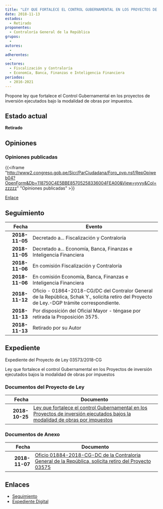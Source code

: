 ```yaml
---
title: "LEY QUE FORTALECE EL CONTROL GUBERNAMENTAL EN LOS PROYECTOS DE INVERSIÓN EJECUTADOS BAJO LA MODALIDAD DE OBRAS POR IMPUESTOS"
date: 2018-11-13
estados: 
  - Retirado
proponentes: 
  - Contraloría General de la República
grupos: 
  - 
autores: 
  - 
adherentes: 
  - 
sectores: 
  - Fiscalización y Contraloría
  - Economía, Banca, Finanzas e Inteligencia Financiera
periodos: 
  - 2016-2021
---
```


Propone ley que fortalece el Control Gubernamental en los proyectos de inversión ejecutados bajo la modalidad de obras por impuestos.


## Estado actual

**Retirado**

## Opiniones

### Opiniones publicadas

{{<iframe "http://www2.congreso.gob.pe/Sicr/ParCiudadana/Foro_pvp.nsf/RepOpiweb04?OpenForm&Db=118750C4E5BBE85705258336004FEA00&View=yyyy&Col=zzzzz" "Opiniones publicadas" >}}

[Enlace](http://www2.congreso.gob.pe/Sicr/ParCiudadana/Foro_pvp.nsf/RepOpiweb04?OpenForm&Db=118750C4E5BBE85705258336004FEA00&View=yyyy&Col=zzzzz)

## Seguimiento

| Fecha | Evento |
|------:|--------|
| **2018-11-05** | Decretado a... Fiscalización y Contraloría|
| **2018-11-05** | Decretado a... Economía, Banca, Finanzas e Inteligencia Financiera|
| **2018-11-06** | En comisión Fiscalización y Contraloría|
| **2018-11-06** | En comisión Economía, Banca, Finanzas e Inteligencia Financiera|
| **2018-11-12** | Oficio - 01864-2018-CG/DC del Contralor General de la República, Schak Y., solicita retiro del Proyecto de Ley.-DGP trámite correspondiente.|
| **2018-11-13** | Por disposición del Oficial Mayor - téngase por retirada la Proposición 3575.|
| **2018-11-13** | Retirado por su Autor|


## Expediente

Expediente del Proyecto de Ley 03573/2018-CG

Ley que fortalece el control Gubernamental en los Proyectos de inversión ejecutados bajos la modalidad de obras por impuestos


### Documentos del Proyecto de Ley

| Fecha | Documento |
|------:|--------|
| **2018-10-25** | [Ley que fortalece el control Gubernamental en los Proyectos de inversión ejecutados bajos la modalidad de obras por impuestos](http://www.leyes.congreso.gob.pe/Documentos/2016_2021/Proyectos_de_Ley_y_de_Resoluciones_Legislativas/PL0357520181025.pdf) |

### Documentos de Anexo

| Fecha | Documento |
|------:|--------|
| **2018-11-07** | [Oficio 01884-2018-CG-DC de la Contraloria General de la República, solicita retiro del Proyecto 03575](http://www.leyes.congreso.gob.pe/Documentos/2016_2021/Oficios/Otras_Instituciones/OFICIO-01884-2018-CG-DC.pdf) |

## Enlaces 

- [Seguimiento](http://www2.congreso.gob.pe/Sicr/TraDocEstProc/CLProLey2016.nsf/f7fff46988ca05b1052578e100829cc7/dd6a071566a5c2dd05258335007df614?OpenDocument)
- [Expediente Digital](http://www2.congreso.gob.pe/Sicr/TraDocEstProc/CLProLey2016.nsf/f7fff46988ca05b1052578e100829cc7/dd6a071566a5c2dd05258335007df614?OpenDocument&Click=05257FB7005EB655.eb71d0cf91d8294e05256cdf006b5706/$Body/0.1C6C)
